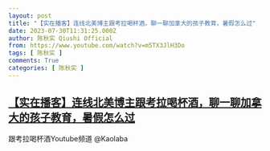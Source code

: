 ```yaml
---
layout: post
title: "【实在播客】连线北美博主跟考拉喝杯酒，聊一聊加拿大的孩子教育，暑假怎么过"
date: 2023-07-30T11:31:25.000Z
author: 陈秋实 Qiushi Official
from: https://www.youtube.com/watch?v=m5TX3JlH3Do
tags: [ 陈秋实 ]
comments: True
categories: [ 陈秋实 ]
---
```

<!--1690716685000-->
[【实在播客】连线北美博主跟考拉喝杯酒，聊一聊加拿大的孩子教育，暑假怎么过](https://www.youtube.com/watch?v=m5TX3JlH3Do)
------

<div>
跟考拉喝杯酒Youtube频道 @Kaolaba
</div>

